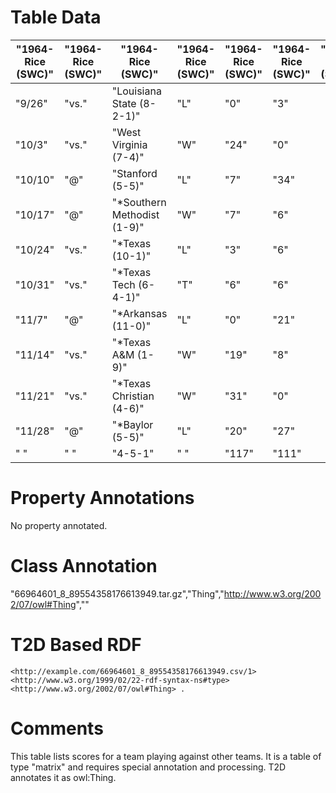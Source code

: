 # Table Data

| "1964-Rice (SWC)" | "1964-Rice (SWC)" | "1964-Rice (SWC)"           | "1964-Rice (SWC)" | "1964-Rice (SWC)" | "1964-Rice (SWC)" | "1964-Rice (SWC)" | "1964-Rice (SWC)" |
|-------------------|-------------------|-----------------------------|-------------------|-------------------|-------------------|-------------------|-------------------|
| "9/26"            | "vs."             | "Louisiana State (8-2-1)"   | "L"               | "0"               | "3"               |                   |                   |
| "10/3"            | "vs."             | "West Virginia (7-4)"       | "W"               | "24"              | "0"               |                   |                   |
| "10/10"           | "@"               | "Stanford (5-5)"            | "L"               | "7"               | "34"              |                   |                   |
| "10/17"           | "@"               | "*Southern Methodist (1-9)" | "W"               | "7"               | "6"               |                   |                   |
| "10/24"           | "vs."             | "*Texas (10-1)"             | "L"               | "3"               | "6"               |                   |                   |
| "10/31"           | "vs."             | "*Texas Tech (6-4-1)"       | "T"               | "6"               | "6"               |                   |                   |
| "11/7"            | "@"               | "*Arkansas (11-0)"          | "L"               | "0"               | "21"              |                   |                   |
| "11/14"           | "vs."             | "*Texas A&M (1-9)"          | "W"               | "19"              | "8"               |                   |                   |
| "11/21"           | "vs."             | "*Texas Christian (4-6)"    | "W"               | "31"              | "0"               |                   |                   |
| "11/28"           | "@"               | "*Baylor (5-5)"             | "L"               | "20"              | "27"              |                   |                   |
| "&nbsp;"          | "&nbsp;"          | "4-5-1"                     | "&nbsp;"          | "117"             | "111"             |                   |                   |


# Property Annotations

No property annotated.

# Class Annotation

"66964601_8_89554358176613949.tar.gz","Thing","http://www.w3.org/2002/07/owl#Thing",""

# T2D Based RDF

```
<http://example.com/66964601_8_89554358176613949.csv/1> <http://www.w3.org/1999/02/22-rdf-syntax-ns#type> <http://www.w3.org/2002/07/owl#Thing> .
```

# Comments
This table lists scores for a team playing against other teams. It is a table of type "matrix" and requires special annotation and processing.
T2D annotates it as owl:Thing.
